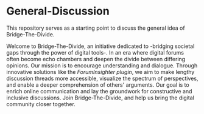 # General-Discussion
This repository serves as a starting point to discuss the general idea of Bridge-The-Divide.

Welcome to Bridge-The-Divide, an initiative dedicated to -bridging societal gaps through the power of digital tools-. In an era where digital forums often become echo chambers and deepen the divide between differing opinions. Our mission is to encourage understanding and dialogue. Through innovative solutions like the *ForumInsighter plugin*, we aim to make lengthy discussion threads more accessible, visualize the spectrum of perspectives, and enable a deeper comprehension of others' arguments. Our goal is to enrich online communication and lay the groundwork for constructive and inclusive discussions. Join Bridge-The-Divide, and help us bring the digital community closer together.
